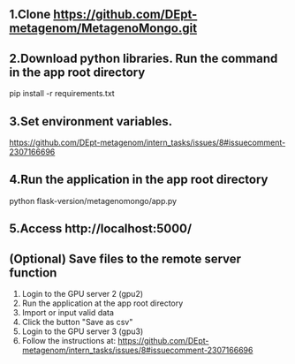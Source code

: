 ## 1.Clone https://github.com/DEpt-metagenom/MetagenoMongo.git

## 2.Download python libraries. Run the command in the app root directory
pip install -r requirements.txt

## 3.Set environment variables.
https://github.com/DEpt-metagenom/intern_tasks/issues/8#issuecomment-2307166696

## 4.Run the application in the app root directory
python flask-version/metagenomongo/app.py

## 5.Access http://localhost:5000/


## (Optional) Save files to the remote server function
1. Login to the GPU server 2 (gpu2)
2. Run the application at the app root directory
3. Import or input valid data
4. Click the button "Save as csv"
5. Login to the GPU server 3 (gpu3)
6. Follow the instructions at: https://github.com/DEpt-metagenom/intern_tasks/issues/8#issuecomment-2307166696
